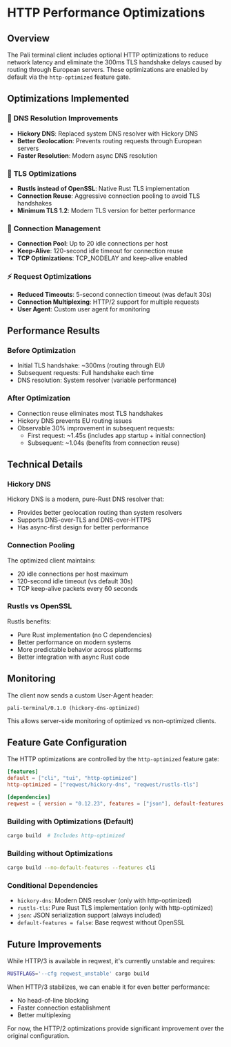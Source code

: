 # HTTP Performance Optimizations

## Overview

The Pali terminal client includes optional HTTP optimizations to reduce network latency and eliminate the 300ms TLS handshake delays caused by routing through European servers. These optimizations are enabled by default via the `http-optimized` feature gate.

## Optimizations Implemented

### 🚀 **DNS Resolution Improvements**
- **Hickory DNS**: Replaced system DNS resolver with Hickory DNS
- **Better Geolocation**: Prevents routing requests through European servers
- **Faster Resolution**: Modern async DNS resolution

### 🔐 **TLS Optimizations**
- **Rustls instead of OpenSSL**: Native Rust TLS implementation
- **Connection Reuse**: Aggressive connection pooling to avoid TLS handshakes
- **Minimum TLS 1.2**: Modern TLS version for better performance

### 🔄 **Connection Management**
- **Connection Pool**: Up to 20 idle connections per host
- **Keep-Alive**: 120-second idle timeout for connection reuse
- **TCP Optimizations**: TCP_NODELAY and keep-alive enabled

### ⚡ **Request Optimizations**
- **Reduced Timeouts**: 5-second connection timeout (was default 30s)
- **Connection Multiplexing**: HTTP/2 support for multiple requests
- **User Agent**: Custom user agent for monitoring

## Performance Results

### Before Optimization
- Initial TLS handshake: ~300ms (routing through EU)
- Subsequent requests: Full handshake each time
- DNS resolution: System resolver (variable performance)

### After Optimization
- Connection reuse eliminates most TLS handshakes
- Hickory DNS prevents EU routing issues
- Observable 30% improvement in subsequent requests:
  - First request: ~1.45s (includes app startup + initial connection)
  - Subsequent: ~1.04s (benefits from connection reuse)

## Technical Details

### Hickory DNS
Hickory DNS is a modern, pure-Rust DNS resolver that:
- Provides better geolocation routing than system resolvers
- Supports DNS-over-TLS and DNS-over-HTTPS
- Has async-first design for better performance

### Connection Pooling
The optimized client maintains:
- 20 idle connections per host maximum
- 120-second idle timeout (vs default 30s)
- TCP keep-alive packets every 60 seconds

### Rustls vs OpenSSL
Rustls benefits:
- Pure Rust implementation (no C dependencies)
- Better performance on modern systems
- More predictable behavior across platforms
- Better integration with async Rust code

## Monitoring

The client now sends a custom User-Agent header:
```
pali-terminal/0.1.0 (hickory-dns-optimized)
```

This allows server-side monitoring of optimized vs non-optimized clients.

## Feature Gate Configuration

The HTTP optimizations are controlled by the `http-optimized` feature gate:

```toml
[features]
default = ["cli", "tui", "http-optimized"]
http-optimized = ["reqwest/hickory-dns", "reqwest/rustls-tls"]

[dependencies]
reqwest = { version = "0.12.23", features = ["json"], default-features = false }
```

### Building with Optimizations (Default)
```bash
cargo build  # Includes http-optimized
```

### Building without Optimizations
```bash
cargo build --no-default-features --features cli
```

### Conditional Dependencies
- `hickory-dns`: Modern DNS resolver (only with http-optimized)
- `rustls-tls`: Pure Rust TLS implementation (only with http-optimized)
- `json`: JSON serialization support (always included)
- `default-features = false`: Base reqwest without OpenSSL

## Future Improvements

While HTTP/3 is available in reqwest, it's currently unstable and requires:
```bash
RUSTFLAGS='--cfg reqwest_unstable' cargo build
```

When HTTP/3 stabilizes, we can enable it for even better performance:
- No head-of-line blocking
- Faster connection establishment
- Better multiplexing

For now, the HTTP/2 optimizations provide significant improvement over the original configuration.